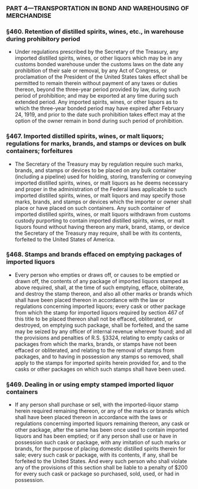 ### PART 4—TRANSPORTATION IN BOND AND WAREHOUSING OF MERCHANDISE

### §460. Retention of distilled spirits, wines, etc., in warehouse during prohibitory period
* Under regulations prescribed by the Secretary of the Treasury, any imported distilled spirits, wines, or other liquors which may be in any customs bonded warehouse under the customs laws on the date any prohibition of their sale or removal, by any Act of Congress, or proclamation of the President of the United States takes effect shall be permitted to remain therein without payment of any taxes or duties thereon, beyond the three-year period provided by law, during such period of prohibition; and may be exported at any time during such extended period. Any imported spirits, wines, or other liquors as to which the three-year bonded period may have expired after February 24, 1919, and prior to the date such prohibition takes effect may at the option of the owner remain in bond during such period of prohibition.

### §467. Imported distilled spirits, wines, or malt liquors; regulations for marks, brands, and stamps or devices on bulk containers; forfeitures
* The Secretary of the Treasury may by regulation require such marks, brands, and stamps or devices to be placed on any bulk container (including a pipeline) used for holding, storing, transferring or conveying imported distilled spirits, wines, or malt liquors as he deems necessary and proper in the administration of the Federal laws applicable to such imported distilled spirits, wines, or malt liquors and may specify those marks, brands, and stamps or devices which the importer or owner shall place or have placed on such containers. Any such container of imported distilled spirits, wines, or malt liquors withdrawn from customs custody purporting to contain imported distilled spirits, wines, or malt liquors found without having thereon any mark, brand, stamp, or device the Secretary of the Treasury may require, shall be with its contents, forfeited to the United States of America.

### §468. Stamps and brands effaced on emptying packages of imported liquors
* Every person who empties or draws off, or causes to be emptied or drawn off, the contents of any package of imported liquors stamped as above required, shall, at the time of such emptying, efface, obliterate, and destroy the stamp thereon, and also all other marks or brands which shall have been placed thereon in accordance with the law or regulations concerning imported liquors; every cask or other package from which the stamp for imported liquors required by section 467 of this title to be placed thereon shall not be effaced, obliterated, or destroyed, on emptying such package, shall be forfeited, and the same may be seized by any officer of internal revenue wherever found; and all the provisions and penalties of R.S. §3324, relating to empty casks or packages from which the marks, brands, or stamps have not been effaced or obliterated, and relating to the removal of stamps from packages, and to having in possession any stamps so removed, shall apply to the stamps for imported spirits herein provided for, and to the casks or other packages on which such stamps shall have been used.

### §469. Dealing in or using empty stamped imported liquor containers
* If any person shall purchase or sell, with the imported-liquor stamp herein required remaining thereon, or any of the marks or brands which shall have been placed thereon in accordance with the laws or regulations concerning imported liquors remaining thereon, any cask or other package, after the same has been once used to contain imported liquors and has been emptied; or if any person shall use or have in possession such cask or package, with any imitation of such marks or brands, for the purpose of placing domestic distilled spirits therein for sale; every such cask or package, with its contents, if any, shall be forfeited to the United States. And every such person who shall violate any of the provisions of this section shall be liable to a penalty of $200 for every such cask or package so purchased, sold, used, or had in possession.